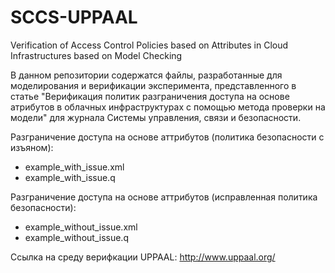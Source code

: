# SCCS-UPPAAL
Verification of Access Control Policies based on Attributes in Cloud Infrastructures based on Model Checking

В данном репозитории содержатся файлы, разработанные для моделирования и верификации эксперимента, представленного в статье "Верификация политик разграничения доступа на основе атрибутов в облачных инфраструктурах с помощью метода проверки на модели" для журнала Системы управления, связи и безопасности.

Разграничение доступа на основе аттрибутов (политика безопасности с изъяном):
* example_with_issue.xml
* example_with_issue.q

Разграничение доступа на основе аттрибутов (исправленная политика безопасности):
* example_without_issue.xml
* example_without_issue.q

Ссылка на среду верифкации UPPAAL: http://www.uppaal.org/
